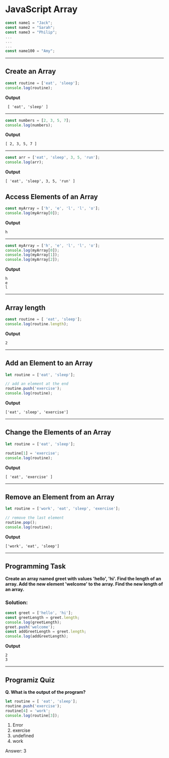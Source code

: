 # JavaScript Array

```js
const name1 = "Jack";
const name2 = "Sarah";
const name3 = "Philip";
...
...
...
const name100 = "Amy";
```
***
## Create an Array
```js
const routine = ['eat', 'sleep'];
console.log(routine);
```
**Output**
```
 [ 'eat', 'sleep' ]
```
***

```js
const numbers = [2, 3, 5, 7];
console.log(numbers);
```
**Output**
```
[ 2, 3, 5, 7 ]
```
***
```js
const arr = ['eat', 'sleep', 3, 5, 'run'];
console.log(arr);
```
**Output**
```
[ 'eat', 'sleep', 3, 5, 'run' ]
```
## Access Elements of an Array
```js
const myArray = ['h', 'e', 'l', 'l', 'o'];
console.log(myArray[0]);
```
**Output**
```
h
```
***

```js
const myArray = ['h', 'e', 'l', 'l', 'o'];
console.log(myArray[0]);
console.log(myArray[1]);
console.log(myArray[2]);
```
**Output**
```
h
e
l
```
***
## Array length
```js
const routine = [ 'eat', 'sleep'];
console.log(routine.length);
```
**Output**
```
2
```
***
## Add an Element to an Array
```js
let routine = ['eat', 'sleep'];

// add an element at the end
routine.push('exercise');
console.log(routine);
```
**Output**
```
['eat', 'sleep', 'exercise']
```
***
## Change the Elements of an Array
```js
let routine = ['eat', 'sleep'];

routine[1] = 'exercise';
console.log(routine);
```
**Output**
```
[ 'eat', 'exercise' ]
```
***
## Remove an Element from an Array
```js
let routine = ['work', 'eat', 'sleep', 'exercise'];

// remove the last element
routine.pop();
console.log(routine);
```
**Output**
```
['work', 'eat', 'sleep']
```
***
## Programming Task
**Create an array named greet with values 'hello', 'hi'.
Find the length of an array.
Add the new element 'welcome' to the array.
Find the new length of an array.**
### Solution:
```js
const greet = ['hello', 'hi'];
const greetLength = greet.length;
console.log(greetLength);
greet.push('welcome');
const addGreetLength = greet.length;
console.log(addGreetLength);
```
**Output**
```
2
3
```
***
## Programiz Quiz
**Q. What is the output of the program?**
```js
let routine = [ 'eat', 'sleep'];
routine.push('exercise');
routine[4] = 'work';
console.log(routine[3]);
```
1. Error
2. exercise
3. undefined
4. work

Answer: 3







   
